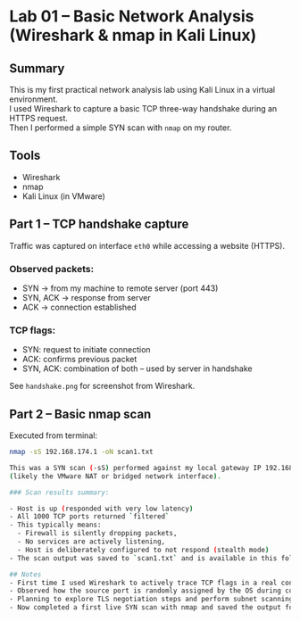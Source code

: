 # Lab 01 – Basic Network Analysis (Wireshark & nmap in Kali Linux)

## Summary
This is my first practical network analysis lab using Kali Linux in a virtual environment.  
I used Wireshark to capture a basic TCP three-way handshake during an HTTPS request.  
Then I performed a simple SYN scan with `nmap` on my router.

## Tools
- Wireshark
- nmap
- Kali Linux (in VMware)

## Part 1 – TCP handshake capture
Traffic was captured on interface `eth0` while accessing a website (HTTPS).

### Observed packets:
- SYN → from my machine to remote server (port 443)
- SYN, ACK → response from server
- ACK → connection established

### TCP flags:
- SYN: request to initiate connection
- ACK: confirms previous packet
- SYN, ACK: combination of both – used by server in handshake

See `handshake.png` for screenshot from Wireshark.

## Part 2 – Basic nmap scan

Executed from terminal:
```bash
nmap -sS 192.168.174.1 -oN scan1.txt

This was a SYN scan (-sS) performed against my local gateway IP 192.168.174.1
(likely the VMware NAT or bridged network interface).

### Scan results summary:

- Host is up (responded with very low latency)
- All 1000 TCP ports returned `filtered`
- This typically means:
  - Firewall is silently dropping packets,
  - No services are actively listening,
  - Host is deliberately configured to not respond (stealth mode)
- The scan output was saved to `scan1.txt` and is available in this folder.

## Notes
- First time I used Wireshark to actively trace TCP flags in a real connection.
- Observed how the source port is randomly assigned by the OS during connection.
- Planning to explore TLS negotiation steps and perform subnet scanning in future labs.
- Now completed a first live SYN scan with nmap and saved the output for interpretation.
